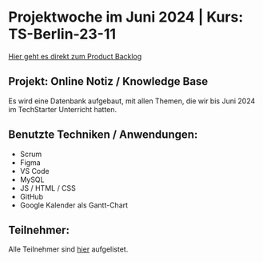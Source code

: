 # Projektwoche im Juni 2024 | Kurs: TS-Berlin-23-11

[Hier geht es direkt zum Product Backlog](https://github.com/smatplacid/ts-berlin-23-11/blob/main/_Dokumentation/log.md)

## Projekt: Online Notiz / Knowledge Base

Es wird eine Datenbank aufgebaut, mit allen Themen, die wir bis Juni 2024 im TechStarter Unterricht hatten.

## Benutzte Techniken / Anwendungen:

- Scrum
- Figma
- VS Code
- MySQL
- JS / HTML / CSS
- GitHub
- Google Kalender als Gantt-Chart

## Teilnehmer:

Alle Teilnehmer sind [hier](https://github.com/smatplacid/ts-berlin-23-11/blob/main/TEAM.md) aufgelistet.
